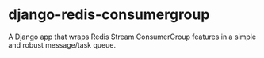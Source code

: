 # django-redis-consumergroup

A Django app that wraps Redis Stream ConsumerGroup features in a simple and robust message/task queue.
